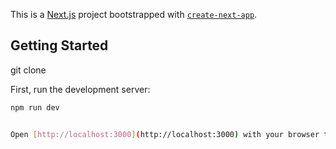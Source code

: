 This is a [Next.js](https://nextjs.org) project bootstrapped with [`create-next-app`](https://nextjs.org/docs/app/api-reference/cli/create-next-app).

## Getting Started

git clone

First, run the development server:

```bash
npm run dev


Open [http://localhost:3000](http://localhost:3000) with your browser to see the result.


